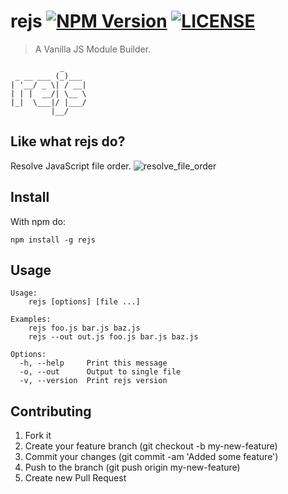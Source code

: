 # rejs [![NPM Version](http://img.shields.io/npm/v/rejs.svg)](https://www.npmjs.org/package/rejs) [![LICENSE](http://img.shields.io/npm/l/rejs.svg)](https://github.com/watilde/rejs/blob/master/LICENSE)

> A Vanilla JS Module Builder.
```
           _
 _ __ ___ (_)___
| '__/ _ \| / __|
| | |  __/| \__ \
|_|  \___|/ |___/
         |__/
```

## Like what rejs do?
Resolve JavaScript file order.
![resolve_file_order](/img/resolve_file_oreder.jpg)

## Install
With npm do:
```
npm install -g rejs
```

## Usage
```
Usage:
    rejs [options] [file ...]

Examples:
    rejs foo.js bar.js baz.js
    rejs --out out.js foo.js bar.js baz.js

Options:
  -h, --help     Print this message
  -o, --out      Output to single file
  -v, --version  Print rejs version
```

## Contributing
1. Fork it
2. Create your feature branch (git checkout -b my-new-feature)
3. Commit your changes (git commit -am 'Added some feature')
4. Push to the branch (git push origin my-new-feature)
5. Create new Pull Request
